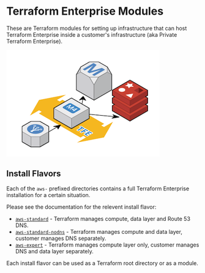 # Terraform Enterprise Modules

These are Terraform modules for setting up infrastructure that can host
Terraform Enterprise inside a customer's infrastructure (aka Private Terraform
Enterprise).

![aws-infra-architecture](docs/assets/aws-infra-architecture.png)

## Install Flavors

Each of the `aws-` prefixed directories contains a full Terraform Enterprise
installation for a certain situation.

Please see the documentation for the relevent install flavor:

* [`aws-standard`](aws-standard/) - Terraform manages compute, data layer and Route 53 DNS.
* [`aws-standard-nodns`](aws-standard-nodns/) - Terraform manages compute and data layer, customer manages DNS separately.
* [`aws-expert`](aws-expert/) - Terraform manages compute layer only, customer manages DNS and data layer separately.

Each install flavor can be used as a Terraform root directory or as a module.
